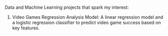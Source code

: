 Data and Machine Learning projects that spark my interest:

1. Video Games Regression Analysis Model: A linear regression model and a logistic regression classifier to predict video game success based on key features. 





<!---
vedhapant/vedhapant is a ✨ special ✨ repository because its `README.md` (this file) appears on your GitHub profile.
You can click the Preview link to take a look at your changes.
--->
